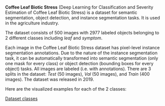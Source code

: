 **Coffee Leaf Biotic Stress** (Deep Learning for Classification and Severity Estimation of Coffee Leaf Biotic Stress) is a dataset for semantic segmentation, object detection, and instance segmentation tasks. It is used in the agriculture industry.

The dataset consists of 500 images with 2977 labeled objects belonging to 2 different classes including *leaf* and *symptom*.

Each image in the Coffee Leaf Biotic Stress dataset has pixel-level instance segmentation annotations. Due to the nature of the instance segmentation task, it can be automatically transformed into semantic segmentation (only one mask for every class) or object detection (bounding boxes for every object) tasks. All images are labeled (i.e. with annotations). There are 3 splits in the dataset: *Test* (50 images), *Val* (50 images), and *Train* (400 images). The dataset was released in 2019.

Here are the visualized examples for each of the 2 classes:

[Dataset classes](https://github.com/dataset-ninja/coffee-leaf-biotic-stress/raw/main/visualizations/classes_preview.webm)
